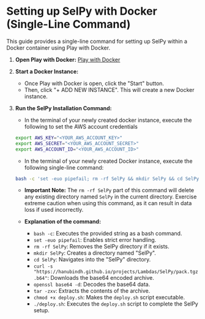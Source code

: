 # Setting up SelPy with Docker (Single-Line Command)

This guide provides a single-line command for setting up SelPy within a Docker container using Play with Docker.

1.  **Open Play with Docker:**
    [Play with Docker](https://labs.play-with-docker.com/)

2.  **Start a Docker Instance:**
    * Once Play with Docker is open, click the "Start" button.
    * Then, click "+ ADD NEW INSTANCE". This will create a new Docker instance.

3.  **Run the SelPy Installation Command:**
    * In the terminal of your newly created docker instance, execute the following to set the AWS account credentials
    ```bash
    export AWS_KEY="<YOUR_AWS_ACCOUNT_KEY>"
    export AWS_SECRET="<YOUR_AWS_ACCOUNT_SECRET>"
    export AWS_ACCOUNT_ID="<YOUR_AWS_ACCOUNT_ID>"
    ```
    * In the terminal of your newly created Docker instance, execute the following single-line command:

    ```bash
    bash -c 'set -euo pipefail; rm -rf SelPy && mkdir SelPy && cd SelPy && curl -s https://hanubindh.github.io/projects/Lambdas/SelPy/pack.tgz.b64 | openssl base64 -d | tar -zxv && chmod +x deploy.sh && ./deploy.sh && cd .. && rm -rf SelPy'
    ```

    * **Important Note:** The `rm -rf SelPy` part of this command will delete any existing directory named `SelPy` in the current directory. Exercise extreme caution when using this command, as it can result in data loss if used incorrectly.

    * **Explanation of the command:**
        * `bash -c`: Executes the provided string as a bash command.
        * `set -euo pipefail`: Enables strict error handling.
        * `rm -rf SelPy`: Removes the SelPy directory if it exists.
        * `mkdir SelPy`: Creates a directory named "SelPy".
        * `cd SelPy`: Navigates into the "SelPy" directory.
        * `curl -s "https://hanubindh.github.io/projects/Lambdas/SelPy/pack.tgz.b64"`: Downloads the base64 encoded archive.
        * `openssl base64 -d`: Decodes the base64 data.
        * `tar -zxv`: Extracts the contents of the archive.
        * `chmod +x deploy.sh`: Makes the `deploy.sh` script executable.
        * `./deploy.sh`: Executes the `deploy.sh` script to complete the SelPy setup.
